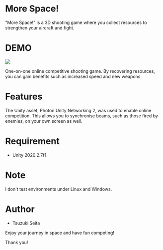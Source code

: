 # More Space!

"More Space!" is a 3D shooting game where you collect resources to strengthen your aircraft and fight.

# DEMO
![](https://cpp-learning.com/wp-content/uploads/2019/05/pyxel-190505-161951.gif)

One-on-one online competitive shooting game.
By recovering resources, you can gain benefits such as increased speed and new weapons.

# Features

The Unity asset, Photon Unity Networking 2, was used to enable online competition.
This allows you to synchronise beams, such as those fired by enemies, on your own screen as well.

# Requirement

* Unity 2020.2.7f1

# Note

I don't test environments under Linux and Windows.

# Author

* Tsuzuki Seita

Enjoy your journey in space and have fun competing!

Thank you!
